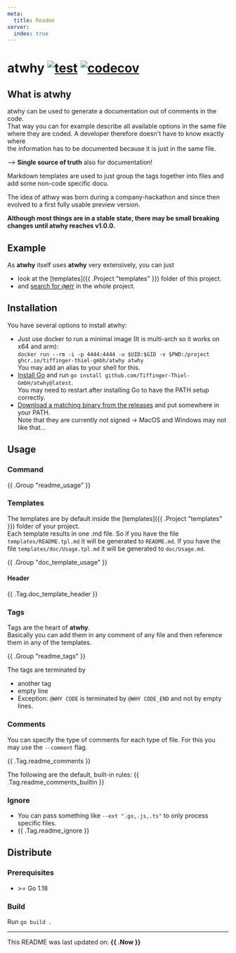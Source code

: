 ```yaml
---
meta:
  title: Readme 
server:
  index: true
---
```

# atwhy [![test](https://github.com/Tiffinger-Thiel-GmbH/atwhy/actions/workflows/test.yaml/badge.svg)](https://github.com/Tiffinger-Thiel-GmbH/atwhy/actions/workflows/test.yaml) [![codecov](https://codecov.io/gh/Tiffinger-Thiel-GmbH/atwhy/branch/main/graph/badge.svg?token=JSN8ANHSNA)](https://codecov.io/gh/Tiffinger-Thiel-GmbH/atwhy)

## What is atwhy

atwhy can be used to generate a documentation out of comments in the code.  
That way you can for example describe all available options in the same file  
where they are coded. A developer therefore doesn't have to know exactly where  
the information has to be documented because it is just in the same file.

--> __Single source of truth__ also for documentation!

Markdown templates are used to just group the tags together into files and 
add some non-code specific docu.

The idea of athwy was born during a company-hackathon and since then evolved to a first fully usable 
preview version.

__Although most things are in a stable state, there may be small breaking changes until
atwhy reaches v1.0.0.__

## Example

As __atwhy__ itself uses __atwhy__ very extensively, you can just
* look at the [templates]({{ .Project "templates" }}) folder of this project.
* and [search for `@WHY`](https://github.com/Tiffinger-Thiel-GmbH/atwhy/search?q=%5C%40WHY&type=) in the whole project.

## Installation

You have several options to install atwhy:
* Just use docker to run a minimal image (It is multi-arch so it works on x64 and arm):  
  `docker run --rm -i -p 4444:4444 -u $UID:$GID -v $PWD:/project ghcr.io/tiffinger-thiel-gmbh/atwhy atwhy`  
  You may add an alias to your shell for this.
* [Install Go](https://go.dev/dl/) and run `go install github.com/Tiffinger-Thiel-GmbH/atwhy@latest`.  
  You may need to restart after installing Go to have the PATH setup correctly.
* [Download a matching binary from the releases](https://github.com/Tiffinger-Thiel-GmbH/atwhy/releases)
  and put somewhere in your PATH.  
  Note that they are currently not signed -> MacOS and Windows may not like that...

## Usage

### Command

{{ .Group "readme_usage" }}

### Templates

The templates are by default inside the [templates]({{ .Project "templates" }}) folder of your project.  
Each template results in one .md file.
So if you have the file `templates/README.tpl.md` it will be generated to `README.md`.
If you have the file `templates/doc/Usage.tpl.md` it will be generated to `doc/Usage.md`.

{{ .Group "doc_template_usage" }}

#### Header

{{ .Tag.doc_template_header }}  

### Tags

Tags are the heart of __atwhy__.  
Basically you can add them in any comment of any file and then reference them
in any of the templates.

{{ .Group "readme_tags" }}

The tags are terminated by

* another tag
* empty line
* Exception: `@WHY CODE` is terminated by `@WHY CODE_END` and not by empty lines.

### Comments

You can specify the type of comments for each type of file.
For this you may use the `--comment` flag.

{{ .Tag.readme_comments }}

The following are the default, built-in rules:
{{ .Tag.readme_comments_builtin }}

### Ignore

* You can pass something like `--ext ".go,.js,.ts"` to only process specific files.
* {{ .Tag.readme_ignore }}

## Distribute

### Prerequisites

* \>= Go 1.18

### Build

Run `go build .`  

---
This README was last updated on: __{{ .Now }}__
